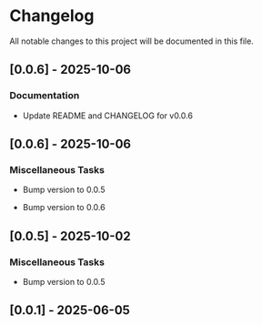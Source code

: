 # Changelog

All notable changes to this project will be documented in this file.

## [0.0.6] - 2025-10-06

### Documentation

- Update README and CHANGELOG for v0.0.6


## [0.0.6] - 2025-10-06

### Miscellaneous Tasks

- Bump version to 0.0.5

- Bump version to 0.0.6


## [0.0.5] - 2025-10-02

### Miscellaneous Tasks

- Bump version to 0.0.5


## [0.0.1] - 2025-06-05

<!-- generated by git-cliff -->
